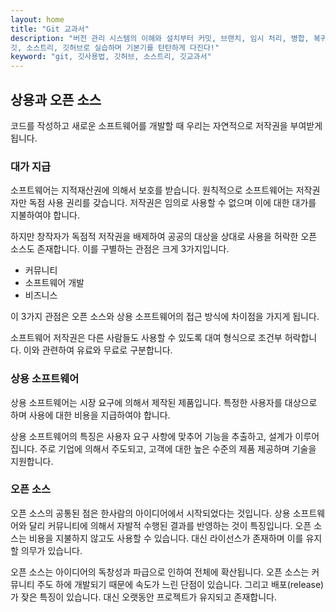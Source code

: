 ```yaml
---
layout: home
title: "Git 교과서"
description: "버전 관리 시스템의 이해와 설치부터 커밋, 브랜치, 임시 처리, 병합, 복귀, 서브모듈, 태그까지
깃, 소스트리, 깃허브로 실습하며 기본기를 탄탄하게 다진다!"
keyword: "git, 깃사용법, 깃허브, 소스트리, 깃교과서"
---
```

## 상용과 오픈 소스
코드를 작성하고 새로운 소프트웨어를 개발할 때 우리는 자연적으로 저작권을 부여받게 됩니다. 

### 대가 지급
소프트웨어는 지적재산권에 의해서 보호를 받습니다. 원칙적으로 소프트웨어는 저작권자만 독점 사용 권리를 갖습니다. 저작권은 임의로 사용할 수 없으며 이에 대한 대가를 지불하여야 합니다. 

하지만 창작자가 독점적 저작권을 배제하여 공공의 대상을 상대로 사용을 허락한 오픈 소스도 존재합니다. 이를 구별하는 관점은 크게 3가지입니다.

* 커뮤니티
* 소프트웨어 개발
* 비즈니스

이 3가지 관점은 오픈 소스와 상용 소프트웨어의 접근 방식에 차이점을 가지게 됩니다.

소프트웨어 저작권은 다른 사람들도 사용할 수 있도록 대여 형식으로 조건부 허락합니다. 이와 관련하여 유료와 무료로 구분합니다.

### 상용 소프트웨어
상용 소프트웨어는 시장 요구에 의해서 제작된 제품입니다. 특정한 사용자를 대상으로 하며 사용에 대한 비용을 지급하여야 합니다.

상용 소프트웨어의 특징은 사용자 요구 사항에 맞추어 기능을 추출하고, 설계가 이루어집니다. 주로 기업에 의해서 주도되고, 고객에 대한 높은 수준의 제품 제공하며 기술을 지원합니다.

### 오픈 소스
오픈 소스의 공통된 점은 한사람의 아이디어에서 시작되었다는 것입니다. 상용 소프트웨어와 달리 커뮤니티에 의해서 자발적 수행된 결과를 반영하는 것이 특징입니다. 오픈 소스는 비용을 지불하지 않고도 사용할 수 있습니다. 대신 라이선스가 존재하며 이를 유지할 의무가 있습니다.

오픈 소스는 아이디어의 독창성과 파급으로 인하여 전체에 확산됩니다. 오픈 소스는 커뮤니티 주도 하에 개발되기 때문에 속도가 느린 단점이 있습니다. 그리고 배포(release)가 잦은 특징이 있습니다. 대신 오랫동안 프로젝트가 유지되고 존재합니다.